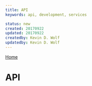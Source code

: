 ```yaml
---
title: API
keywords: api, development, services

status: new
created: 20170922
updated: 20170922
createdby: Kevin D. Wolf
updatedby: Kevin D. Wolf
---
```

[Home](../Index.md)

# API